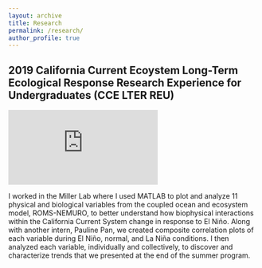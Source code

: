 ```yaml
---
layout: archive
title: Research
permalink: /research/
author_profile: true
---
```


## 2019 California Current Ecoystem Long-Term Ecological Response Research Experience for Undergraduates (CCE LTER REU)

![Figure 1](https://lhbalitaan.github.io/files/CCELTER_Flyer.pdf)

I worked in the Miller Lab where I used MATLAB to plot and analyze 11 physical and biological variables from the coupled ocean and ecosystem model, ROMS-NEMURO, to better understand how biophysical interactions within the California Current System change in response to El Niño. Along with another intern, Pauline Pan, we created composite correlation plots of each variable during El Niño, normal, and La Niña conditions. I then analyzed each variable, individually and collectively, to discover and characterize trends that we presented at the end of the summer program.

